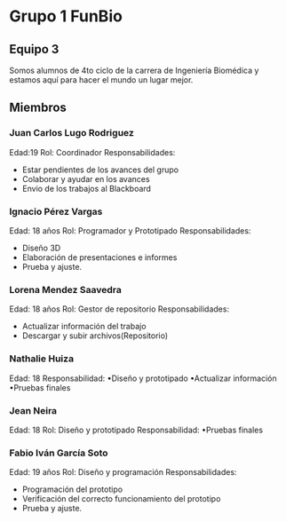 # Grupo 1 FunBio
## Equipo 3
Somos alumnos de 4to ciclo de la carrera de Ingeniería Biomédica y estamos aquí para hacer el mundo un lugar mejor.

## Miembros 
### Juan Carlos Lugo Rodriguez
Edad:19
Rol: Coordinador
Responsabilidades:
- Estar pendientes de los avances del grupo
- Colaborar y ayudar en los avances
- Envio de los trabajos al Blackboard
### Ignacio Pérez Vargas
Edad: 18 años
Rol: Programador y Prototipado
Responsabilidades:
- Diseño 3D
- Elaboración de presentaciones e informes
- Prueba y ajuste.
### Lorena Mendez Saavedra 
Edad: 18 años 
Rol: Gestor de repositorio 
Responsabilidades: 
- Actualizar información del trabajo
- Descargar y subir archivos(Repositorio)
### Nathalie Huiza 
Edad: 18
Responsabilidad: 
•Diseño y prototipado 
•Actualizar  información
•Pruebas finales
### Jean Neira
Edad: 18
Rol: Diseño y prototipado
Responsabilidad: 
•Pruebas finales
### Fabio Iván García Soto
Edad: 19 años
Rol: Diseño y programación
Responsabilidades:
- Programación del prototipo
- Verificación del correcto funcionamiento del prototipo
- Prueba y ajuste.
